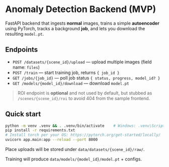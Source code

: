 # Anomaly Detection Backend (MVP)

FastAPI backend that ingests **normal** images, trains a simple **autoencoder** using PyTorch,
tracks a background **job**, and lets you download the resulting `model.pt`.

## Endpoints
- `POST /datasets/{scene_id}/upload`  — upload multiple images (field name: `files`)
- `POST /train` — start training job, returns `{ job_id }`
- `GET /jobs/{job_id}` — poll job status `{ status, progress, model_id? }`
- `GET /models/{model_id}/download` — download `model.pt`

> ROI endpoint is **optional** and not used by default, but stubbed as `/scenes/{scene_id}/roi` to avoid 404 from the sample frontend.

## Quick start
```bash
python -m venv .venv && . .venv/bin/activate    # Windows: .venv\Scripts\activate
pip install -r requirements.txt
# Install torch per your OS: https://pytorch.org/get-started/locally/  (or the CPU index-url hint in requirements.txt)
uvicorn app.main:app --reload --port 8000
```

Place uploads will be stored under `data/datasets/{scene_id}/raw/`.

Training will produce `data/models/{model_id}/model.pt` + configs.
